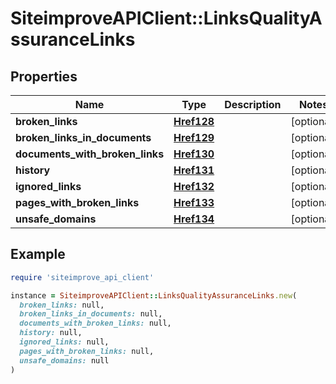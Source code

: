 # SiteimproveAPIClient::LinksQualityAssuranceLinks

## Properties

| Name | Type | Description | Notes |
| ---- | ---- | ----------- | ----- |
| **broken_links** | [**Href128**](Href128.md) |  | [optional] |
| **broken_links_in_documents** | [**Href129**](Href129.md) |  | [optional] |
| **documents_with_broken_links** | [**Href130**](Href130.md) |  | [optional] |
| **history** | [**Href131**](Href131.md) |  | [optional] |
| **ignored_links** | [**Href132**](Href132.md) |  | [optional] |
| **pages_with_broken_links** | [**Href133**](Href133.md) |  | [optional] |
| **unsafe_domains** | [**Href134**](Href134.md) |  | [optional] |

## Example

```ruby
require 'siteimprove_api_client'

instance = SiteimproveAPIClient::LinksQualityAssuranceLinks.new(
  broken_links: null,
  broken_links_in_documents: null,
  documents_with_broken_links: null,
  history: null,
  ignored_links: null,
  pages_with_broken_links: null,
  unsafe_domains: null
)
```

